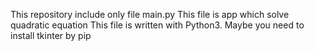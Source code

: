 This repository include only file main.py
This file is app which solve quadratic equation
This file is written with Python3. 
Maybe you need to install tkinter by pip
